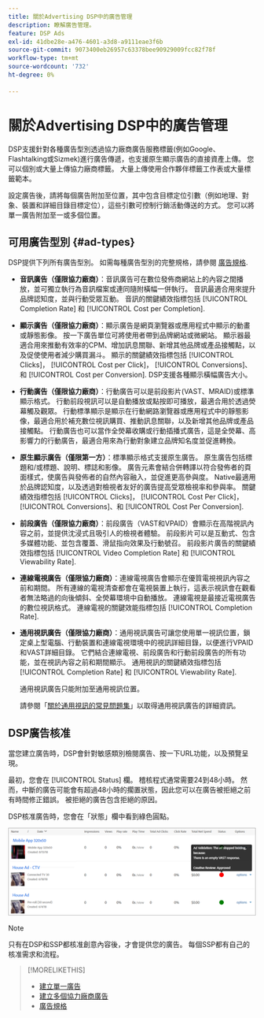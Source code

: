 ```yaml
---
title: 關於Advertising DSP中的廣告管理
description: 瞭解廣告管理。
feature: DSP Ads
exl-id: 41dbe28e-a476-4601-a3d8-a9111eae3f6b
source-git-commit: 9073400eb26957c63378bee90929009fcc82f78f
workflow-type: tm+mt
source-wordcount: '732'
ht-degree: 0%

---
```


# 關於Advertising DSP中的廣告管理

<!-- add "The Ads View (Dashboard?)" section -->

DSP支援針對各種廣告型別透過協力廠商廣告服務標籤(例如Google、Flashtalking或Sizmek)進行廣告傳遞，也支援原生顯示廣告的直接資產上傳。 您可以個別或大量上傳協力廠商標籤。 大量上傳使用合作夥伴標籤工作表或大量標籤範本。

<!-- The bulk upload feature requires you to either a) upload DoubleClick and Flashtalking tag sheets or b) download a template, input your tags into the template, and then re-upload the template. -->
<!-- need a list of all supported third-party ad servers; see file in future-tbd folder -->

設定廣告後，請將每個廣告附加至位置，其中包含目標定位引數（例如地理、對象、裝置和詳細目錄目標定位），這些引數可控制行銷活動傳送的方式。 您可以將單一廣告附加至一或多個位置。

## 可用廣告型別 {#ad-types}

DSP提供下列所有廣告型別。 如需每種廣告型別的完整規格，請參閱 [廣告規格](ad-specs.md).

* **音訊廣告（僅限協力廠商）**：音訊廣告可在數位發佈商網站上的內容之間播放，並可獨立執行為音訊檔案或連同隨附橫幅一併執行。 音訊最適合用來提升品牌認知度，並與行動受眾互動。 音訊的關鍵績效指標包括 [!UICONTROL Completion Rate] 和 [!UICONTROL Cost per Completion].

* **顯示廣告（僅限協力廠商）**：顯示廣告是網頁瀏覽器或應用程式中顯示的動畫或靜態影像。 按一下廣告單位可將使用者帶到品牌網站或微網站。 顯示器最適合用來推動有效率的CPM、增加訊息關聯、新增其他品牌或產品接觸點，以及促使使用者減少購買漏斗。 顯示的關鍵績效指標包括 [!UICONTROL Clicks]， [!UICONTROL Cost per Click]， [!UICONTROL Conversions]、和 [!UICONTROL Cost per Conversion]. DSP支援各種顯示橫幅廣告大小。

* **行動廣告（僅限協力廠商）**：行動廣告可以是前段影片(VAST、MRAID)或標準顯示格式。 行動前段視訊可以是自動播放或點按即可播放，最適合用於透過熒幕觸及觀眾。 行動標準顯示是顯示在行動網路瀏覽器或應用程式中的靜態影像，最適合用於補充數位視訊購買、推動訊息關聯，以及新增其他品牌或產品接觸點。 行動廣告也可以當作全熒幕收購或行動插播式廣告，這是全熒幕、高影響力的行動廣告，最適合用來為行動對象建立品牌知名度並促進轉換。

* **原生顯示廣告（僅限第一方）**：標準顯示格式支援原生廣告。 原生廣告包括標題和/或標題、說明、標誌和影像。 廣告元素會結合併轉譯以符合發佈者的頁面樣式，使廣告與發佈者的自然內容融入，並促進更高參與度。 Native最適用於品牌認知度，以及透過對檢視者友好的廣告提高受眾檢視率和參與率。 關鍵績效指標包括 [!UICONTROL Clicks]， [!UICONTROL Cost Per Click]， [!UICONTROL Conversions]、和 [!UICONTROL Cost Per Conversion].

* **前段廣告（僅限協力廠商）**：前段廣告（VAST和VPAID）會顯示在高階視訊內容之前，並提供沈浸式且吸引人的檢視者體驗。 前段影片可以是互動式、包含多媒體功能、並包含覆蓋、滑鼠指向效果及行動號召。 前段影片廣告的關鍵績效指標包括 [!UICONTROL Video Completion Rate] 和 [!UICONTROL Viewability Rate].

* **連線電視廣告（僅限協力廠商）**：連線電視廣告會顯示在優質電視視訊內容之前和期間。 所有連線的電視清查都會在電視裝置上執行，這表示視訊會在觀看者無法略過的向後傾斜、全熒幕環境中自動播放。 連線電視是最接近電視廣告的數位視訊格式。 連線電視的關鍵效能指標包括 [!UICONTROL Completion Rate].

* **通用視訊廣告（僅限協力廠商）**：通用視訊廣告可讓您使用單一視訊位置，鎖定桌上型電腦、行動裝置和連線電視環境中的視訊詳細目錄，以便進行VPAID和VAST詳細目錄。 它們結合連線電視、前段廣告和行動前段廣告的所有功能，並在視訊內容之前和期間顯示。 通用視訊的關鍵績效指標包括 [!UICONTROL Completion Rate] 和 [!UICONTROL Viewability Rate].

   通用視訊廣告只能附加至通用視訊位置。

   請參閱「[關於通用視訊的常見問題集](/help/dsp/campaign-management/faq-universal-video.md)」以取得通用視訊廣告的詳細資訊。

## DSP廣告核准

當您建立廣告時，DSP會針對敏感類別檢閱廣告、按一下URL功能，以及預覽呈現。

最初，您會在 [!UICONTROL Status] 欄。 稽核程式通常需要24到48小時。 然而，中斷的廣告可能會有超過48小時的擱置狀態，因此您可以在廣告被拒絕之前有時間修正錯誤。 被拒絕的廣告包含拒絕的原因。

DSP核准廣告時，您會在「狀態」欄中看到綠色圓點。

![中的核准指標 [!UICONTROL Status] 欄](/help/dsp/assets/ad-approval-status.png)

>[!NOTE]
>
>只有在DSP和SSP都核准創意內容後，才會提供您的廣告。 每個SSP都有自己的核准需求和流程。

>[!MORELIKETHIS]
>
>* [建立單一廣告](ad-create.md)
>* [建立多個協力廠商廣告](ad-create-multiple.md)
>* [廣告規格](ad-specs.md)

